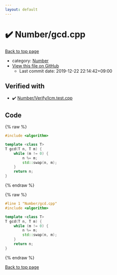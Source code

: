 ```yaml
---
layout: default
---
```


<!-- mathjax config similar to math.stackexchange -->
<script type="text/javascript" async
  src="https://cdnjs.cloudflare.com/ajax/libs/mathjax/2.7.5/MathJax.js?config=TeX-MML-AM_CHTML">
</script>
<script type="text/x-mathjax-config">
  MathJax.Hub.Config({
    TeX: { equationNumbers: { autoNumber: "AMS" }},
    tex2jax: {
      inlineMath: [ ['$','$'] ],
      processEscapes: true
    },
    "HTML-CSS": { matchFontHeight: false },
    displayAlign: "left",
    displayIndent: "2em"
  });
</script>

<script type="text/javascript" src="https://cdnjs.cloudflare.com/ajax/libs/jquery/3.4.1/jquery.min.js"></script>
<script src="https://cdn.jsdelivr.net/npm/jquery-balloon-js@1.1.2/jquery.balloon.min.js" integrity="sha256-ZEYs9VrgAeNuPvs15E39OsyOJaIkXEEt10fzxJ20+2I=" crossorigin="anonymous"></script>
<script type="text/javascript" src="../../assets/js/copy-button.js"></script>
<link rel="stylesheet" href="../../assets/css/copy-button.css" />


# :heavy_check_mark: Number/gcd.cpp

<a href="../../index.html">Back to top page</a>

* category: <a href="../../index.html#b2ee912b91d69b435159c7c3f6df7f5f">Number</a>
* <a href="{{ site.github.repository_url }}/blob/master/Number/gcd.cpp">View this file on GitHub</a>
    - Last commit date: 2019-12-22 22:14:42+09:00




## Verified with

* :heavy_check_mark: <a href="../../verify/Number/Verify/lcm.test.cpp.html">Number/Verify/lcm.test.cpp</a>


## Code

<a id="unbundled"></a>
{% raw %}
```cpp
#include <algorithm>

template <class T>
T gcd(T n, T m) {
    while (m != 0) {
        n %= m;
        std::swap(n, m);
    }
    return n;
}

```
{% endraw %}

<a id="bundled"></a>
{% raw %}
```cpp
#line 1 "Number/gcd.cpp"
#include <algorithm>

template <class T>
T gcd(T n, T m) {
    while (m != 0) {
        n %= m;
        std::swap(n, m);
    }
    return n;
}

```
{% endraw %}

<a href="../../index.html">Back to top page</a>


